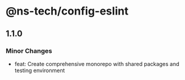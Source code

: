 # @ns-tech/config-eslint

## 1.1.0

### Minor Changes

- feat: Create comprehensive monorepo with shared packages and testing environment
